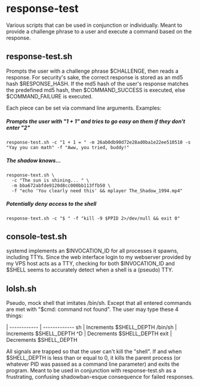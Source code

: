 # response-test
Various scripts that can be used in conjunction or individually. Meant to provide a challenge phrase to a user and execute a command based on the response.

## response-test.sh
Prompts the user with a challenge phrase $CHALLENGE, then reads a response. For security's sake, the correct response is stored as an md5 hash $RESPONSE_HASH. If the md5 hash of the user's response matches the predefined md5 hash, then $COMMAND_SUCCESS is executed, else $COMMAND_FAILURE is executed.

Each piece can be set via command line arguments. Examples:

##### *Prompts the user with "1 + 1" and tries to go easy on them if they don't enter "2"*
    response-test.sh -c "1 + 1 = " -m 26ab0db90d72e28ad0ba1e22ee510510 -s "Yay you can math" -f "Aww, you tried, buddy!"

##### *The shadow knows...*
    response-text.sh \ 
      -c "The sun is shining... " \ 
      -m bba672abfde9120d8cc000bb113ffb50 \ 
      -f "echo 'You clearly need this' && mplayer The_Shadow_1994.mp4"

##### *Potentially deny access to the shell*
    response-text.sh -c "$ " -f "kill -9 $PPID 2>/dev/null && exit 0"


## console-test.sh
systemd implements an $INVOCATION_ID for all processes it spawns, including TTYs. Since the web interface login to my webserver provided by my VPS host acts as a TTY, checking for both $INVOCATION_ID and $SHELL seems to accurately detect when a shell is a (pseudo) TTY.


## lolsh.sh ##
Pseudo, mock shell that imitates /bin/sh. Except that all entered commands are met with "$cmd: command not found". The user may type these 4 things:

 | 
------------ | -------------
sh | Increments $SHELL_DEPTH
/bin/sh | Increments $SHELL_DEPTH
^D | Decrements $SHELL_DEPTH
exit | Decrements $SHELL_DEPTH

All signals are trapped so that the user can't kill the "shell". If and when $SHELL_DEPTH is less than or equal to 0, it kills the parent process (or whatever PID was passed as a command line parameter) and exits the program. Meant to be used in conjunction with response-test.sh as a frustrating, confusing shadowban-esque consequence for failed responses.
